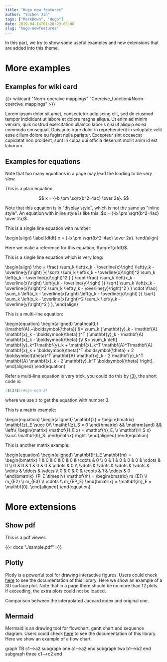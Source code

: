 ```yaml
---
title: "Hugo new features"
author: "Yuchen Jin"
tags: ["MarkDown", "Hugo"]
date: 2019-04-14T01:20:29-05:00
slug: "hugo-newfeatures"
---
```


In this part, we try to show some useful examples and new extensions that are added into this theme.

<!--more-->

# More examples

## Examples for wiki card

{{< wikicard "Norm-coercive mappings" "Coercive_function#Norm-coercive_mappings" >}}

Lorem ipsum dolor sit amet, consectetur adipiscing elit, sed do eiusmod tempor incididunt ut labore et dolore magna aliqua. Ut enim ad minim veniam, quis nostrud exercitation ullamco laboris nisi ut aliquip ex ea commodo consequat. Duis aute irure dolor in reprehenderit in voluptate velit esse cillum dolore eu fugiat nulla pariatur. Excepteur sint occaecat cupidatat non proident, sunt in culpa qui officia deserunt mollit anim id est laborum.

## Examples for equations

Note that too many equations in a page may lead the loading to be very slow.

This is a plain equation:

$$
x = {-b \pm \sqrt{b^2-4ac} \over 2a}.
$$

Note that this equation is in "display style", which is not the same as "inline style". An equation with inline style is like this: $x = {-b \pm \sqrt{b^2-4ac} \over 2a}$.

This is a single line equation with number:

<div class="eq">
\begin{align} \label{dfdf}
x = {-b \pm \sqrt{b^2-4ac} \over 2a}.
\end{align}
</div>

Here we make a reference for this equation, $\eqref{dfdf}$.

This is a single line equation which is very long:

<div class="eq">
\begin{align}
    \rho = \frac{ \sum_k \left(x_k - \overline{x}\right) \left(y_k - \overline{y}\right) }{ \sqrt{ \sum_k \left(x_k - \overline{x}\right)^2 \sum_k \left(y_k - \overline{y}\right)^2 } } \cdot \frac{ \sum_k \left(x_k - \overline{x}\right) \left(y_k - \overline{y}\right) }{ \sqrt{ \sum_k \left(x_k - \overline{x}\right)^2 \sum_k \left(y_k - \overline{y}\right)^2 } } \cdot \frac{ \sum_k \left(x_k - \overline{x}\right) \left(y_k - \overline{y}\right) }{ \sqrt{ \sum_k \left(x_k - \overline{x}\right)^2 \sum_k \left(y_k - \overline{y}\right)^2 } },
\end{align}
</div>

This is a multi-line equation:

<div class="eq">
\begin{equation}
    \begin{aligned}
        \mathcal{L}(\mathbf{A},~\boldsymbol{\theta}) &= \sum_k ( \mathbf{y}_k - \mathbf{A} \mathbf{x}_k - \boldsymbol{\theta} )^T ( \mathbf{y}_k - \mathbf{A} \mathbf{x}_k - \boldsymbol{\theta} )\\
        &= \sum_k \left[ \mathbf{y}_k^T\mathbf{y}_k + \mathbf{x}_k^T \mathbf{A}^T\mathbf{A} \mathbf{x}_k + \boldsymbol{\theta}^T \boldsymbol{\theta} + 2 \boldsymbol{\theta}^T \mathbf{A} \mathbf{x}_k - 2 \mathbf{y}_k^T \mathbf{A} \mathbf{x}_k - 2 \mathbf{y}_k^T \boldsymbol{\theta} \right].
    \end{aligned}
\end{equation}
</div>

Refer a multi-line equation is very trick, you could do this by [$(3)$](#mjx-eqn-3), the short code is:

```markdown
[$(3)$](#mjx-eqn-3)
```

where we use `3` to get the equation with number 3.

This is a matrix example:

<div class="eq">
\begin{equation}
  \begin{aligned}
    \mathbf{z} = \begin{bmatrix}
      \mathbf{z}_E \succ 0\\
      \mathbf{z}_S = 0
    \end{bmatrix} && \mathrm{and} &&
    \left\{
    \begin{matrix}
      \mathbf{H_E x} = \mathbf{h}_E, \\
      \mathbf{H_S x} \succ \mathbf{h}_S.
    \end{matrix}
    \right.
  \end{aligned}
\end{equation}
</div>

This is another matrix example:

<div class="eq">
\begin{equation}
  \begin{aligned}
    \mathbf{H}_E \mathbf{m} =
    \begin{bmatrix}
      1 & 0 & 0 & 0 & 0 & \cdots & 0 \\
      0 & 1 & 0 & 0 & 0 & \cdots & 0 \\
      0 & 0 & 1 & 0 & 0 & \cdots & 0 \\
      \vdots & \vdots & \vdots & \vdots & \vdots & \ddots & \vdots \\
      0 & 0 & 0 & \cdots & 1 & \cdots & 0
    \end{bmatrix}_{P_E \times N}
    \mathbf{m} = \begin{bmatrix}
      m_{E1} \\
      m_{E2} \\
      m_{E3} \\
      \cdots \\
      m_{EP_E}
    \end{bmatrix} = \mathbf{m}_E = \mathbf{0}.
  \end{aligned}
\end{equation}
</div>

# More extensions

## Show pdf

This is a pdf viewer.

{{< docs "./sample.pdf" >}}

## Plotly

Plotly is a powerful tool for drawing interactive figures. Users could check [here][plotly] to see the documentation of this library. Here we show an example of a 3D surface plot. Note that in a page there should be no more than 12 plots. If exceeding, the extra plots could not be loaded.

<div class="plotlycanvas", style="width:90%; max-width:750px">
  <div class="plotlytitle", style="width:730px">Comparison between the interpolated Jaccard index and original one.</div>
  <div id="lovasz-comp-11-ent", style="width:750px"></div>
</div>

## Mermaid

Mermaid is an drawing tool for flowchart, gantt chart and sequence diagram. Users could check [here][mermaid] to see the documentation of this library. Here we show an example of a flow chart.

<div class="mermaid">
graph TB
    c1-->a2
    subgraph one
    a1-->a2
    end
    subgraph two
    b1-->b2
    end
    subgraph three
    c1-->c2
    end
</div>

<script>
Plotly.d3.csv('./lovasz-comp-11-ent.csv', function(err, rows){
function unpack(rows, key) {
  return rows.map(function(row) { return row[key]; });
}
  
var z1_data=[ ]
var z2_data=[ ]
var x_data=[ ]
var y_data=[ ]
for(i=0;i<50;i++)
{
  z1_data.push(unpack(rows,i));
}
for(i=50;i<100;i++)
{
  z2_data.push(unpack(rows,i));
}
for(i=100;i<150;i++)
{
  x_data.push(unpack(rows,i));
}
for(i=150;i<200;i++)
{
  y_data.push(unpack(rows,i));
}
var data1 = {
  x: x_data,
  y: y_data,
  z: z1_data,
  type: 'surface',
  colorscale: 'Viridis',
  scene: "scene1"
};
var data2 = {
  x: x_data,
  y: y_data,
  z: z2_data,
  type: 'surface',
  colorscale: 'Viridis',
  scene: "scene2"
};
  
var layout = {
  autosize: true,
  scene1: {
    xaxis:{title: 'y1'},
    yaxis:{title: 'y2'},
    zaxis:{title: 'J'},
    domain: {
        x: [0.0,  0.46],
        y: [0.0, 1.0]
    },
    aspectmode: 'manual',
    aspectratio: {
      x: 1,
      y: 1,
      z: 1
    },
    camera:{
      eye:{
        x:-1.25,
        y:-1.25,
        z:1.25
      }
    }
  },
  scene2: {
    xaxis:{title: 'y1'},
    yaxis:{title: 'y2'},
    zaxis:{title: 'J'},
    domain: {
        x: [0.54,  1.0],
        y: [0.0, 1.0]
    },
    aspectmode: 'manual',
    aspectratio: {
      x: 1,
      y: 1,
      z: 1
    },
    camera:{
      eye:{
        x:-1.25,
        y:-1.25,
        z:1.25
      }
    }
  },
  margin: {
    l: 45,
    r: 30,
    b: 45,
    t: 30,
  }
};
Plotly.newPlot('lovasz-comp-11-ent', [data1, data2], layout);
});
</script>

[plotly]:https://plot.ly/javascript/
[mermaid]:https://mermaidjs.github.io/